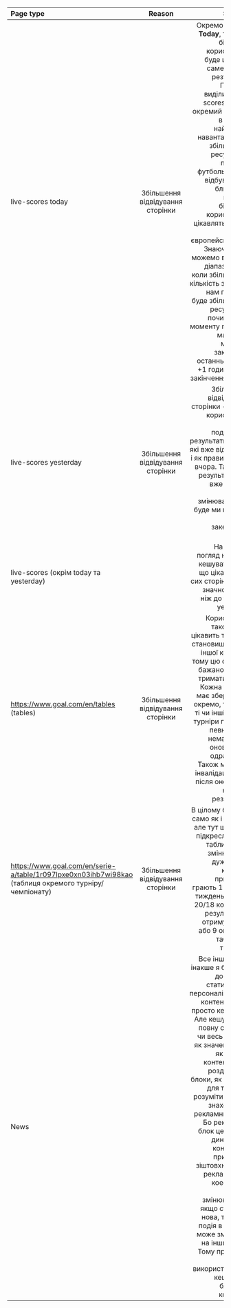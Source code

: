 | Page type                                                                                                    |  Reason   |                                                                                                                                                                                                                                                                                                                                                                                                                                                                                                                                                                                                                                                                                                                                                                                                                                                                                                     Solution |
|:-------------------------------------------------------------------------------------------------------------|:---------:|-------------------------------------------------------------------------------------------------------------------------------------------------------------------------------------------------------------------------------------------------------------------------------------------------------------------------------------------------------------------------------------------------------------------------------------------------------------------------------------------------------------------------------------------------------------------------------------------------------------------------------------------------------------------------------------------------------------------------------------------------------------------------------------------------------------------------------------------------------------------------------------------------------------:|
| live-scores today                                                                                            | Збільшення відвідування сторінки |                                                                                                                                                                                                                                                                                                                         Окремо виділив **Today**, тому що більшість користувачів буде цікавити саме поточні результати. Потрібно виділити live-scores today в окремий сервіс, і в періоди найбільшої навантаженості збільшувати ресурси. Як правило, футбольні матчі відбуваються ближче до вечора і більшість користувачів цікавлять матчі з топ 5 європейських ліг. Знаючи це ми можемо виділити діапазон часу коли збільшеться кількість запитів, і нам потрібно буде збільшувати ресурси. Це починаючи з моменту першого матчу і до моменту закінчення останнього, або +1 година після закінчення матчу. |
| live-scores yesterday                                                                                        | Збільшення відвідування сторінки |                                                                                                                                                                                                                                                                                                                                                                                                                                                                                                                                                                                                                                                               Збільшення відвідування сторінки - Багато користувачів хочуть подивитись результати матчів які вже відбулися, і як правило це за вчора. Так як всі результати нам вже відомі, і нічого змінюватись не буде ми можемо просто закешувати контент |
| live-scores (окрім today та yesterday)                                                                       |      |                                                                                                                                                                                                              На перший погляд не варто кешувати, тому що цікавість до сих сторінок буде значно менше ніж до today та yesterday.                                                                                                                                                                                                                                                                                                                                                                                                                                                                                                                                                                              |
| https://www.goal.com/en/tables (tables)                                                                      |   Збільшення відвідування сторінки   |                                                                                                                                                                                                                                                                                                                                                                                                                                                                                                                                                                              Користувачів також дуже цікавить турнірне становище тієї чи іншої команди, тому цю сторінку бажано завжди тримати в кеші. Кожна таблиця має зберігатись окремо, тому що ті чи інші країни/турніри грають в певний час і немає сенсу оновлювати одразу всіх. Також має бути інвалідація кеша після оновлення кожного результату. |
| https://www.goal.com/en/serie-a/table/1r097lpxe0xn03ihb7wi98kao (таблиця окремого турніру/чемпіонату)        |  Збільшення відвідування сторінки                                    |                                                                                                                                                                                                                                                                                                                                                                                                                                                                                                                                                                                                                                                                В цілому буде так само як і з tables, але тут ще варто підкреслити, що таблиця буде змінюватись дуже рідко: команди приблизно грають 1 матч на тиждень, всього 20/18 команд і в результаті ми отримуємо 10 або 9 оновлень таблиці на тиждень. |
| News                                                                                                             |                                      |                                                                                                                                                                                                                                                                                                                                     Все інше так чи інакше я би відніс до новин. І статичний не персоналізований контент доволі просто кешувати. Але кешувати не повну сторінку, чи весь контент як значення а uri як ключ. А контент варто розділити на блоки, як мінімум для того щоб розуміти де буде знаходитись рекламний блок. Бо рекламний блок це завжди динамічний контент, до прикладу я зіштовхнувся на рекламу БК, а коефіцієнти зажди змінюються, а якщо стаття не нова, то і сама подія в рекламі може змінитись на інший матч. Тому пропоную тут використовувати кешування блочного контенту. |
